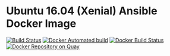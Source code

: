 # Ubuntu 16.04 (Xenial) Ansible Docker Image

[![Build Status](https://api.travis-ci.org/haghighi-ahmad/docker-ansible-ubuntu1604.svg)](https://travis-ci.org/haghighi-ahmad/docker-ansible-ubuntu1604)
[![Docker Automated build](https://img.shields.io/docker/automated/haghighi/docker-ansible-ubuntu1604.svg?maxAge=2592000)](https://hub.docker.com/r/haghighi/docker-ansible-ubuntu1604/)
[![Docker Build Status](https://img.shields.io/docker/build/haghighi/docker-ansible-ubuntu1604.svg?maxAge=2592000)](https://hub.docker.com/r/haghighi/docker-ansible-ubuntu1604/)
[![Docker Repository on Quay](https://quay.io/repository/haghighi_ahmad/docker-ansible-ubuntu1604/status "Docker Repository on Quay")](https://quay.io/repository/haghighi_ahmad/docker-ansible-ubuntu1604)
